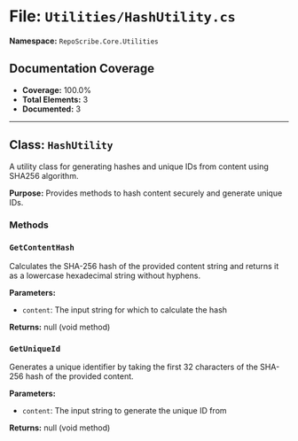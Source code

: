 # File: `Utilities/HashUtility.cs`

**Namespace:** `RepoScribe.Core.Utilities`

## Documentation Coverage

- **Coverage:** 100.0%
- **Total Elements:** 3
- **Documented:** 3

---

## Class: `HashUtility`

A utility class for generating hashes and unique IDs from content using SHA256 algorithm.

**Purpose:** Provides methods to hash content securely and generate unique IDs.

### Methods

  ### `GetContentHash`

  Calculates the SHA-256 hash of the provided content string and returns it as a lowercase hexadecimal string without hyphens.

  **Parameters:**
  - `content`: The input string for which to calculate the hash

  **Returns:** null (void method)

  ### `GetUniqueId`

  Generates a unique identifier by taking the first 32 characters of the SHA-256 hash of the provided content.

  **Parameters:**
  - `content`: The input string to generate the unique ID from

  **Returns:** null (void method)

